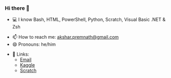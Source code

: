 ### Hi there 👋

<!--
**Akshar-Premnath/Akshar-Premnath** is a ✨ _special_ ✨ repository because its `README.md` (this file) appears on your GitHub profile.

Here are some ideas to get you started:
-->
- 💻 I know Bash, HTML, PowerShell, Python, Scratch, Visual Basic .NET & Zsh
<!--- 🔭 I’m currently working on ...-->
<!--- 🌱 I’m currently learning ...-->
<!--- 👯 I’m looking to collaborate on ...-->
<!--- 🤔 I’m looking for help with ...-->
<!--- 💬 Ask me about ...-->
- 📫 How to reach me: [akshar.premnath@gmail.com](mailto:akshar.premnath@gmail.com?subject=GitHub%3A%20 'Email me!')
- 😄 Pronouns: he/him
<!--- ⚡ Fun fact: ...-->

- 🔗 Links: 
  - [Email](mailto:akshar.premnath@gmail.com?subject=GitHub%3A%20 'Email')
  - [Kaggle](https://www.kaggle.com/aksharpremnath 'Kaggle')
  - [Scratch](https://scratch.mit.edu/users/AksharPremnath/ 'Scratch')
